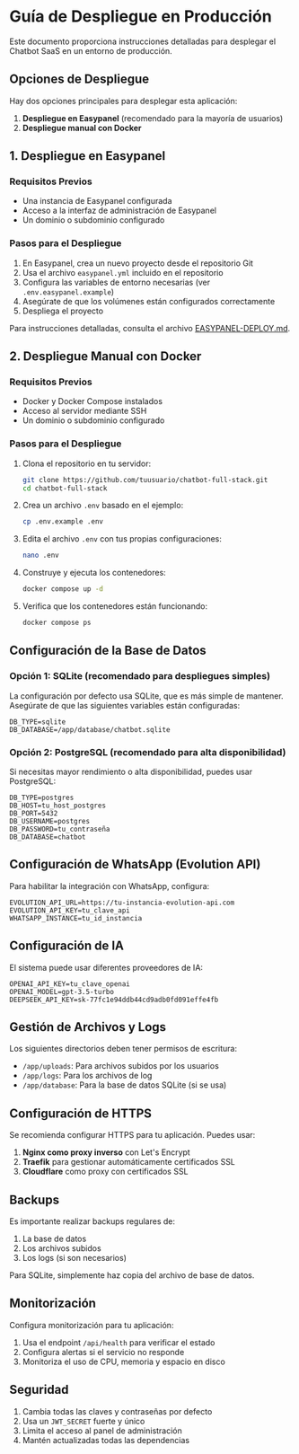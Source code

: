 # Guía de Despliegue en Producción

Este documento proporciona instrucciones detalladas para desplegar el Chatbot SaaS en un entorno de producción.

## Opciones de Despliegue

Hay dos opciones principales para desplegar esta aplicación:

1. **Despliegue en Easypanel** (recomendado para la mayoría de usuarios)
2. **Despliegue manual con Docker**

## 1. Despliegue en Easypanel

### Requisitos Previos

- Una instancia de Easypanel configurada
- Acceso a la interfaz de administración de Easypanel
- Un dominio o subdominio configurado

### Pasos para el Despliegue

1. En Easypanel, crea un nuevo proyecto desde el repositorio Git
2. Usa el archivo `easypanel.yml` incluido en el repositorio
3. Configura las variables de entorno necesarias (ver `.env.easypanel.example`)
4. Asegúrate de que los volúmenes están configurados correctamente
5. Despliega el proyecto

Para instrucciones detalladas, consulta el archivo [EASYPANEL-DEPLOY.md](EASYPANEL-DEPLOY.md).

## 2. Despliegue Manual con Docker

### Requisitos Previos

- Docker y Docker Compose instalados
- Acceso al servidor mediante SSH
- Un dominio o subdominio configurado

### Pasos para el Despliegue

1. Clona el repositorio en tu servidor:
   ```bash
   git clone https://github.com/tuusuario/chatbot-full-stack.git
   cd chatbot-full-stack
   ```

2. Crea un archivo `.env` basado en el ejemplo:
   ```bash
   cp .env.example .env
   ```

3. Edita el archivo `.env` con tus propias configuraciones:
   ```bash
   nano .env
   ```

4. Construye y ejecuta los contenedores:
   ```bash
   docker compose up -d
   ```

5. Verifica que los contenedores están funcionando:
   ```bash
   docker compose ps
   ```

## Configuración de la Base de Datos

### Opción 1: SQLite (recomendado para despliegues simples)

La configuración por defecto usa SQLite, que es más simple de mantener. Asegúrate de que las siguientes variables están configuradas:

```
DB_TYPE=sqlite
DB_DATABASE=/app/database/chatbot.sqlite
```

### Opción 2: PostgreSQL (recomendado para alta disponibilidad)

Si necesitas mayor rendimiento o alta disponibilidad, puedes usar PostgreSQL:

```
DB_TYPE=postgres
DB_HOST=tu_host_postgres
DB_PORT=5432
DB_USERNAME=postgres
DB_PASSWORD=tu_contraseña
DB_DATABASE=chatbot
```

## Configuración de WhatsApp (Evolution API)

Para habilitar la integración con WhatsApp, configura:

```
EVOLUTION_API_URL=https://tu-instancia-evolution-api.com
EVOLUTION_API_KEY=tu_clave_api
WHATSAPP_INSTANCE=tu_id_instancia
```

## Configuración de IA

El sistema puede usar diferentes proveedores de IA:

```
OPENAI_API_KEY=tu_clave_openai
OPENAI_MODEL=gpt-3.5-turbo
DEEPSEEK_API_KEY=sk-77fc1e94ddb44cd9adb0fd091effe4fb
```

## Gestión de Archivos y Logs

Los siguientes directorios deben tener permisos de escritura:

- `/app/uploads`: Para archivos subidos por los usuarios
- `/app/logs`: Para los archivos de log
- `/app/database`: Para la base de datos SQLite (si se usa)

## Configuración de HTTPS

Se recomienda configurar HTTPS para tu aplicación. Puedes usar:

1. **Nginx como proxy inverso** con Let's Encrypt
2. **Traefik** para gestionar automáticamente certificados SSL
3. **Cloudflare** como proxy con certificados SSL

## Backups

Es importante realizar backups regulares de:

1. La base de datos
2. Los archivos subidos
3. Los logs (si son necesarios)

Para SQLite, simplemente haz copia del archivo de base de datos.

## Monitorización

Configura monitorización para tu aplicación:

1. Usa el endpoint `/api/health` para verificar el estado
2. Configura alertas si el servicio no responde
3. Monitoriza el uso de CPU, memoria y espacio en disco

## Seguridad

1. Cambia todas las claves y contraseñas por defecto
2. Usa un `JWT_SECRET` fuerte y único
3. Limita el acceso al panel de administración
4. Mantén actualizadas todas las dependencias 